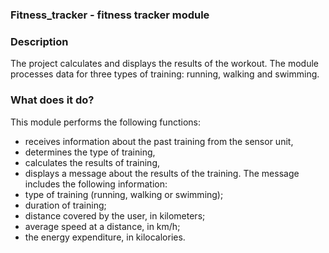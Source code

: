 ### Fitness_tracker - fitness tracker module
### Description
The project calculates and displays the results of the workout. The module processes data for three types of training: running, walking and swimming.
### What does it do?
This module performs the following functions:
- receives information about the past training from the sensor unit,
- determines the type of training,
- calculates the results of training,
- displays a message about the results of the training.
The message includes the following information:
- type of training (running, walking or swimming);
- duration of training;
- distance covered by the user, in kilometers;
- average speed at a distance, in km/h;
- the energy expenditure, in kilocalories.
